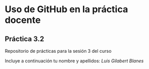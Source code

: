 # Uso de GitHub en la práctica docente
## Práctica 3.2
Repositorio de prácticas para la sesión 3 del curso

Incluye a continuación tu nombre y apellidos:
_Luis Gilabert Blanes_
